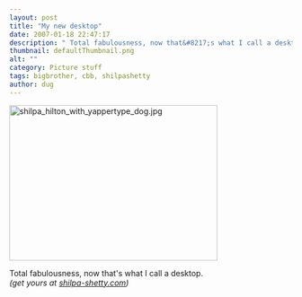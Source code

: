 ```yaml
---
layout: post
title: "My new desktop"
date: 2007-01-18 22:47:17
description: " Total fabulousness, now that&#8217;s what I call a desktop. (get yours at shilpa-shetty.com)&#8230;"
thumbnail: defaultThumbnail.png
alt: ""
category: Picture stuff
tags: bigbrother, cbb, shilpashetty
author: dug
---
```


<p><a href="http://www.donkeyontheedge.com/i/shilpa_hilton_with_yappertype_dog.jpg"><img alt="shilpa_hilton_with_yappertype_dog.jpg" src="http://www.donkeyontheedge.com/i/shilpa_hilton_with_yappertype_dog-thumb.jpg" width="370" height="277" /></a></p>

<p>Total fabulousness, now that's what I call a desktop.<br />
<i>(get yours at <a title="Shilpa Shetty Online" href="http://www.shilpa-shetty.com/">shilpa-shetty.com</a>)</i></p>
